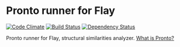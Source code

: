 # Pronto runner for Flay

[![Code Climate](https://codeclimate.com/github/mmozuras/pronto-flay.png)](https://codeclimate.com/github/mmozuras/pronto-flay)
[![Build Status](https://travis-ci.org/mmozuras/pronto-flay.png)](https://travis-ci.org/mmozuras/pronto-flay)
[![Dependency Status](https://gemnasium.com/mmozuras/pronto-flay.png)](https://gemnasium.com/mmozuras/pronto-flay)

Pronto runner for Flay, structural similarities analyzer. [What is Pronto?](https://github.com/mmozuras/pronto)
